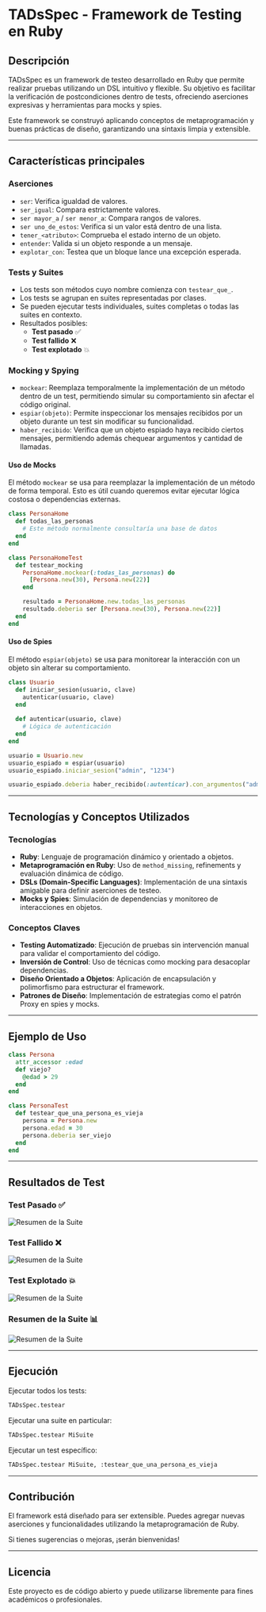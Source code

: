 # TADsSpec - Framework de Testing en Ruby

## Descripción
TADsSpec es un framework de testeo desarrollado en Ruby que permite realizar pruebas utilizando un DSL intuitivo y flexible. Su objetivo es facilitar la verificación de postcondiciones dentro de tests, ofreciendo aserciones expresivas y herramientas para mocks y spies.

Este framework se construyó aplicando conceptos de metaprogramación y buenas prácticas de diseño, garantizando una sintaxis limpia y extensible.

---

## Características principales

### Aserciones
- `ser`: Verifica igualdad de valores.
- `ser_igual`: Compara estrictamente valores.
- `ser mayor_a` / `ser menor_a`: Compara rangos de valores.
- `ser uno_de_estos`: Verifica si un valor está dentro de una lista.
- `tener_<atributo>`: Comprueba el estado interno de un objeto.
- `entender`: Valida si un objeto responde a un mensaje.
- `explotar_con`: Testea que un bloque lance una excepción esperada.

### Tests y Suites
- Los tests son métodos cuyo nombre comienza con `testear_que_`.
- Los tests se agrupan en suites representadas por clases.
- Se pueden ejecutar tests individuales, suites completas o todas las suites en contexto.
- Resultados posibles:
  - **Test pasado** ✅
  - **Test fallido** ❌
  - **Test explotado** 💥

### Mocking y Spying
- `mockear`: Reemplaza temporalmente la implementación de un método dentro de un test, permitiendo simular su comportamiento sin afectar el código original.
- `espiar(objeto)`: Permite inspeccionar los mensajes recibidos por un objeto durante un test sin modificar su funcionalidad.
- `haber_recibido`: Verifica que un objeto espiado haya recibido ciertos mensajes, permitiendo además chequear argumentos y cantidad de llamadas.

#### Uso de Mocks
El método `mockear` se usa para reemplazar la implementación de un método de forma temporal. Esto es útil cuando queremos evitar ejecutar lógica costosa o dependencias externas.

```ruby
class PersonaHome
  def todas_las_personas
    # Este método normalmente consultaría una base de datos
  end
end

class PersonaHomeTest
  def testear_mocking
    PersonaHome.mockear(:todas_las_personas) do
      [Persona.new(30), Persona.new(22)]
    end

    resultado = PersonaHome.new.todas_las_personas
    resultado.deberia ser [Persona.new(30), Persona.new(22)]
  end
end
```

#### Uso de Spies
El método `espiar(objeto)` se usa para monitorear la interacción con un objeto sin alterar su comportamiento.

```ruby
class Usuario
  def iniciar_sesion(usuario, clave)
    autenticar(usuario, clave)
  end
  
  def autenticar(usuario, clave)
    # Lógica de autenticación
  end
end

usuario = Usuario.new
usuario_espiado = espiar(usuario)
usuario_espiado.iniciar_sesion("admin", "1234")

usuario_espiado.deberia haber_recibido(:autenticar).con_argumentos("admin", "1234")
```

---

## Tecnologías y Conceptos Utilizados

### Tecnologías
- **Ruby**: Lenguaje de programación dinámico y orientado a objetos.
- **Metaprogramación en Ruby**: Uso de `method_missing`, refinements y evaluación dinámica de código.
- **DSLs (Domain-Specific Languages)**: Implementación de una sintaxis amigable para definir aserciones de testeo.
- **Mocks y Spies**: Simulación de dependencias y monitoreo de interacciones en objetos.

### Conceptos Claves
- **Testing Automatizado**: Ejecución de pruebas sin intervención manual para validar el comportamiento del código.
- **Inversión de Control**: Uso de técnicas como mocking para desacoplar dependencias.
- **Diseño Orientado a Objetos**: Aplicación de encapsulación y polimorfismo para estructurar el framework.
- **Patrones de Diseño**: Implementación de estrategias como el patrón Proxy en spies y mocks.

---

## Ejemplo de Uso

```ruby
class Persona
  attr_accessor :edad
  def viejo?
    @edad > 29
  end
end

class PersonaTest
  def testear_que_una_persona_es_vieja
    persona = Persona.new
    persona.edad = 30
    persona.deberia ser_viejo
  end
end
```

---

## Resultados de Test

### Test Pasado ✅
![Resumen de la Suite](resources/exitos.png)
### Test Fallido ❌
![Resumen de la Suite](resources/fallas.png)

### Test Explotado 💥
![Resumen de la Suite](resources/explosiones.png)

### Resumen de la Suite 📊
![Resumen de la Suite](resources/resultados.png)

---

## Ejecución
Ejecutar todos los tests:
```sh
TADsSpec.testear
```

Ejecutar una suite en particular:
```sh
TADsSpec.testear MiSuite
```

Ejecutar un test específico:
```sh
TADsSpec.testear MiSuite, :testear_que_una_persona_es_vieja
```

---

## Contribución
El framework está diseñado para ser extensible. Puedes agregar nuevas aserciones y funcionalidades utilizando la metaprogramación de Ruby.

Si tienes sugerencias o mejoras, ¡serán bienvenidas!

---

## Licencia
Este proyecto es de código abierto y puede utilizarse libremente para fines académicos o profesionales.




